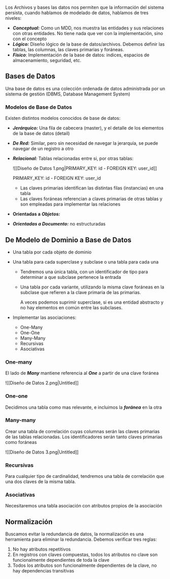 Los Archivos y bases las datos nos permiten que la información del sistema persista, cuando hablamos de modelado de datos, hablamos de tres niveles:

- ***Conceptual:*** Como un MDD, nos muestra las entidades y sus relaciones con otras entidades. No tiene nada que ver con la implementación, sino con el concepto
- ***Lógico:*** Diseño lógico de la base de datos/archivos. Debemos definir las tablas, las columnas, las claves primarias y foráneas.
- ***Físico***: Implementación de la base de datos: indices, espacios de almacenamiento, seguridad, etc.

## Bases de Datos

Una base de datos es una colección ordenada de datos administrada por un sistema de gestión (DBMS, Database Management System)

### Modelos de Base de Datos

Existen distintos modelos conocidos de base de datos:

- ***Jerárquico:*** Una fila de cabecera (master), y el detalle de los elementos de la base de datos (detail)
- ***De Red:*** Similar, pero sin necesidad de navegar la jerarquía, se puede navegar de un registro a otro
- ***Relacional:*** Tablas relacionadas entre si, por otras tablas:

	![[Diseño de Datos 1.png|PRIMARY_KEY: id - FOREIGN KEY: user_id]]

	PRIMARY_KEY: id - FOREIGN KEY: user_id

	- Las claves primarias identifican las distintas filas (instancias) en una tabla
	- Las claves foráneas referencian a claves primarias de otras tablas y son empleadas para implementar las relaciones
- **Orientadas a** ***Objetos:***
- ***Orientadas a Documento:*** no estructuradas

## De Modelo de Dominio a Base de Datos

- Una tabla por cada objeto de dominio
- Una tabla para cada superclase y subclase o una tabla para cada una
	- Tendremos una única tabla, con un identificador de tipo para determinar a que subclase pertenece la entrada
	- Una tabla por cada variante, utilizando la misma clave foráneas en la subclase que refieren a la clave primaria de las primarias.

		A veces podemos suprimir superclase, si es una entidad abstracto y no hay elementos en común entre las subclases.

- Implementar las asociaciones:
	- One-Many
	- One-One
	- Many-Many
	- Recursivas
	- Asociativas

### One-many

El lado de ***Many*** mantiene referencia al ***One*** a partir de una clave foránea

![[Diseño de Datos 2.png|Untitled]]

### One-one

Decidimos una tabla como mas relevante, e incluimos la ***foránea*** en la otra

### Many-many

Crear una tabla de correlación cuyas columnas serán las claves primarias de las tablas relacionadas. Los identificadores serán tanto claves primarias como foráneas

![[Diseño de Datos 3.png|Untitled]]

### Recursivas

Para cualquier tipo de cardinalidad, tendremos una tabla de correlación que una dos claves de la misma tabla.

### Asociativas

Necesitaremos una tabla asociación con atributos propios de la asociación

## Normalización

Buscamos evitar la redundancia de datos, la normalización es una herramienta para eliminar la redundancia. Debemos verificar tres reglas:

1. No hay atributos repetitivos
2. En registros con claves compuestas, todos los atributos no clave son funcionalmente dependientes de toda la clave
3. Todos los atributos son funcionalmente dependientes de la clave, no hay dependencias transitivas
